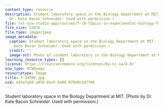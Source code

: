 ```yaml
---
content_type: resource
description: Student laboratory space in the Biology Department at MIT. (Photo by
  Dr. Kate Bacon Schneider. Used with permission.)
file: /ol-ocw-studio-app/courses/7-18-topics-in-experimental-biology-fall-2005/ed1e7a6da8508ac66a0607bd9c3d7f68_7-18f05.jpg
file_size: 52816
file_type: image/jpeg
image_metadata:
  caption: Student laboratory space in the Biology Department at MIT. (Photo by Dr.
    Kate Bacon Schneider. Used with permission.)
  credit: ''
  image-alt: Photo of student laboratory in the Biology Department at MIT.
learning_resource_types: []
license: https://creativecommons.org/licenses/by-nc-sa/4.0/
ocw_type: OCWImage
resourcetype: Image
title: 7-18f05.jpg
uid: ed1e7a6d-a850-8ac6-6a06-07bd9c3d7f68
---
```

Student laboratory space in the Biology Department at MIT. (Photo by Dr. Kate Bacon Schneider. Used with permission.)